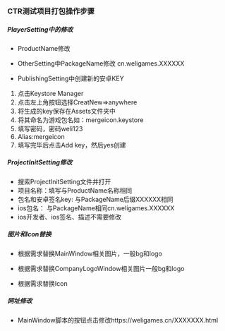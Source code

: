 ### CTR测试项目打包操作步骤

##### PlayerSetting中的修改

- ProductName修改
- OtherSetting中PackageName修改 cn.weligames.XXXXXX

- PublishingSetting中创建新的安卓KEY

1. 点击Keystore Manager
2. 点击左上角按钮选择CreatNew=>anywhere
3. 将生成的key保存在Assets文件夹中
4. 将其命名为游戏包名如：mergeicon.keystore
5. 填写密码，密码weli123
6. Alias:mergeicon
7. 填写完毕后点击Add key，然后yes创建

##### ProjectInitSetting修改

- 搜索ProjectInitSetting文件并打开
- 项目名称：填写与ProductName名称相同
- 包名和安卓签名key: 与PackageName后缀XXXXXX相同
- ios包名： 与PackageName相同cn.weligames.XXXXXX
- ios开发者、ios签名、描述不需要修改

##### 图片和Icon替换

- 根据需求替换MainWindow相关图片，一般bg和logo

- 根据需求替换CompanyLogoWindow相关图片一般bg和logo

- 根据需求替换Icon


##### 网址修改

- MainWindow脚本的按钮点击修改https://weligames.cn/XXXXXXX.html





